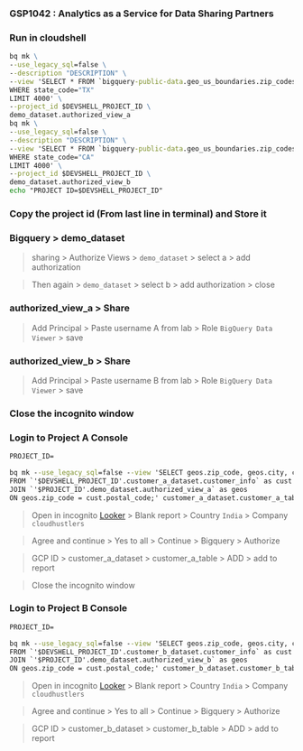 ### GSP1042 :  Analytics as a Service for Data Sharing Partners 

### Run in cloudshell
```cmd
bq mk \
--use_legacy_sql=false \
--description "DESCRIPTION" \
--view 'SELECT * FROM `bigquery-public-data.geo_us_boundaries.zip_codes`
WHERE state_code="TX"
LIMIT 4000' \
--project_id $DEVSHELL_PROJECT_ID \
demo_dataset.authorized_view_a
bq mk \
--use_legacy_sql=false \
--description "DESCRIPTION" \
--view 'SELECT * FROM `bigquery-public-data.geo_us_boundaries.zip_codes`
WHERE state_code="CA"
LIMIT 4000' \
--project_id $DEVSHELL_PROJECT_ID \
demo_dataset.authorized_view_b
echo "PROJECT ID=$DEVSHELL_PROJECT_ID"
```
### Copy the project id (From last line in terminal) and Store it
### Bigquery > demo_dataset 
> sharing > Authorize Views > ```demo_dataset``` > select a > add authorization

> Then again > ```demo_dataset``` > select b > add authorization > close

### authorized_view_a > Share
> Add Principal > Paste username A from lab > Role ```BigQuery Data Viewer``` > save
### authorized_view_b > Share
> Add Principal > Paste username B from lab > Role ```BigQuery Data Viewer``` > save
### Close the incognito window
### Login to Project A Console 
```cmd
PROJECT_ID=
```
```cmd
bq mk --use_legacy_sql=false --view 'SELECT geos.zip_code, geos.city, cust.last_name, cust.first_name
FROM `'$DEVSHELL_PROJECT_ID'.customer_a_dataset.customer_info` as cust
JOIN `'$PROJECT_ID'.demo_dataset.authorized_view_a` as geos
ON geos.zip_code = cust.postal_code;' customer_a_dataset.customer_a_table
```

> Open in incognito [Looker](https://lookerstudio.google.com/) > Blank report > Country ```India``` > Company ```cloudhustlers```

> Agree and continue > Yes to all > Continue > Bigquery > Authorize 

> GCP ID > customer_a_dataset > customer_a_table > ADD > add to report

> Close the incognito window
### Login to Project B Console 
```cmd
PROJECT_ID=
```
```cmd
bq mk --use_legacy_sql=false --view 'SELECT geos.zip_code, geos.city, cust.last_name, cust.first_name
FROM `'$DEVSHELL_PROJECT_ID'.customer_b_dataset.customer_info` as cust
JOIN `'$PROJECT_ID'.demo_dataset.authorized_view_b` as geos
ON geos.zip_code = cust.postal_code;' customer_b_dataset.customer_b_table
```

> Open in incognito [Looker](https://lookerstudio.google.com/) > Blank report > Country ```India``` > Company ```cloudhustlers```

> Agree and continue > Yes to all > Continue > Bigquery > Authorize 

> GCP ID > customer_b_dataset > customer_b_table > ADD > add to report
